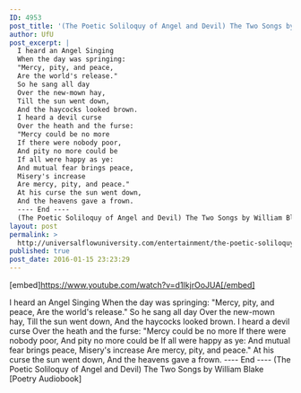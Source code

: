 ```yaml
---
ID: 4953
post_title: '(The Poetic Soliloquy of Angel and Devil) The Two Songs by William Blake [Poetry Audiobook]'
author: UfU
post_excerpt: |
  I heard an Angel Singing
  When the day was springing:
  "Mercy, pity, and peace,
  Are the world's release."
  So he sang all day
  Over the new-mown hay,
  Till the sun went down,
  And the haycocks looked brown.
  I heard a devil curse
  Over the heath and the furse:
  "Mercy could be no more
  If there were nobody poor,
  And pity no more could be
  If all were happy as ye:
  And mutual fear brings peace,
  Misery's increase
  Are mercy, pity, and peace."
  At his curse the sun went down,
  And the heavens gave a frown.
  ---- End ----
  (The Poetic Soliloquy of Angel and Devil) The Two Songs by William Blake [Poetry Audiobook]
layout: post
permalink: >
  http://universalflowuniversity.com/entertainment/the-poetic-soliloquy-of-angel-and-devil-the-two-songs-by-william-blake-poetry-audiobook/
published: true
post_date: 2016-01-15 23:23:29
---
```

[embed]https://www.youtube.com/watch?v=d1IkjrOoJUA[/embed]<br>
<p>I heard an Angel Singing
When the day was springing:
"Mercy, pity, and peace,
Are the world's release."
So he sang all day
Over the new-mown hay,
Till the sun went down,
And the haycocks looked brown.
I heard a devil curse
Over the heath and the furse:
"Mercy could be no more
If there were nobody poor,
And pity no more could be
If all were happy as ye:
And mutual fear brings peace,
Misery's increase
Are mercy, pity, and peace."
At his curse the sun went down,
And the heavens gave a frown. 
---- End ----
(The Poetic Soliloquy of Angel and Devil) The Two Songs by William Blake [Poetry Audiobook]</p>